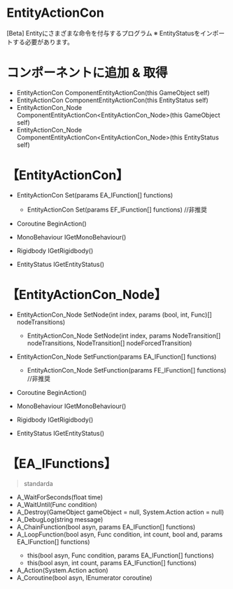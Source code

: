 # EntityActionCon
[Beta] Entityにさまざまな命令を付与するプログラム
※ EntityStatusをインポートする必要があります。


# コンポーネントに追加 & 取得
* EntityActionCon ComponentEntityActionCon(this GameObject self)
* EntityActionCon ComponentEntityActionCon(this EntityStatus self)
* EntityActionCon_Node ComponentEntityActionCon<EntityActionCon_Node>(this GameObject self)
* EntityActionCon_Node ComponentEntityActionCon<EntityActionCon_Node>(this EntityStatus self)

# 【EntityActionCon】
* EntityActionCon Set(params EA_IFunction[] functions)
  - EntityActionCon Set(params EF_IFunction[] functions) //非推奨
* Coroutine BeginAction()

* MonoBehaviour IGetMonoBehaviour()
* Rigidbody IGetRigidbody()
* EntityStatus IGetEntityStatus()

# 【EntityActionCon_Node】
* EntityActionCon_Node SetNode(int index, params (bool, int, Func<bool>)[] nodeTransitions)
  - EntityActionCon_Node SetNode(int index, params NodeTransition[] nodeTransitions, NodeTransition[] nodeForcedTransition)
* EntityActionCon_Node SetFunction(params EA_IFunction[] functions)
  - EntityActionCon_Node SetFunction(params FE_IFunction[] functions) //非推奨
* Coroutine BeginAction()
  
* MonoBehaviour IGetMonoBehaviour()
* Rigidbody IGetRigidbody()
* EntityStatus IGetEntityStatus()
  
# 【EA_IFunctions】
> standarda
* A_WaitForSeconds(float time)
* A_WaitUntil(Func<bool> condition)
* A_Destroy(GameObject gameObject = null, System.Action action = null)
* A_DebugLog(string message)
* A_ChainFunction(bool asyn, params EA_IFunction[] functions)
* A_LoopFunction(bool asyn, Func<bool> condition, int count, bool and, params EA_IFunction[] functions)
  - this(bool asyn, Func<bool> condition, params EA_IFunction[] functions)
  - this(bool asyn, int count, params EA_IFunction[] functions)
* A_Action(System.Action action)
* A_Coroutine(bool asyn, IEnumerator coroutine)
